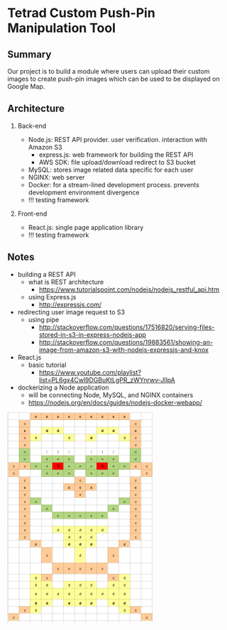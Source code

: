# Tetrad Custom Push-Pin Manipulation Tool

## Summary
Our project is to build a module where users can upload their custom images to create push-pin images which can be used to be displayed on Google Map. 

## Architecture
1. Back-end
    * Node.js: REST API provider. user verification. interaction with Amazon S3
        * express.js: web framework for building the REST API
        * AWS SDK: file upload/download redirect to S3 bucket
    * MySQL: stores image related data specific for each user
    * NGINX: web server
    * Docker: for a stream-lined development process. prevents development environment divergence
    * !!! testing framework

2. Front-end
    * React.js: single page application library
    * !!! testing framework


## Notes
* building a REST API
    * what is REST architecture
        * https://www.tutorialspoint.com/nodejs/nodejs_restful_api.htm
    * using Express.js
        * http://expressjs.com/
* redirecting user image request to S3
    * using pipe
        * http://stackoverflow.com/questions/17516820/serving-files-stored-in-s3-in-express-nodejs-app
        * http://stackoverflow.com/questions/19883561/showing-an-image-from-amazon-s3-with-nodejs-expressjs-and-knox
* React.js
    * basic tutorial
        * https://www.youtube.com/playlist?list=PL6gx4Cwl9DGBuKtLgPR_zWYnrwv-JllpA
* dockerizing a Node application
    * will be connecting Node, MySQL, and NGINX containers
    * https://nodejs.org/en/docs/guides/nodejs-docker-webapp/




![alt text](./carl.png "This is Carl")


